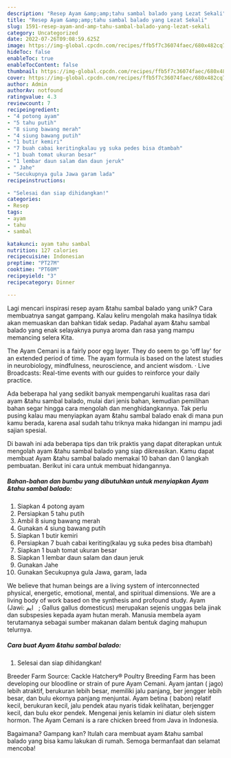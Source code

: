 ```yaml
---
description: "Resep Ayam &amp;amp;tahu sambal balado yang Lezat Sekali"
title: "Resep Ayam &amp;amp;tahu sambal balado yang Lezat Sekali"
slug: 1591-resep-ayam-and-amp-tahu-sambal-balado-yang-lezat-sekali
category: Uncategorized
date: 2022-07-26T09:08:59.625Z
image: https://img-global.cpcdn.com/recipes/ffb5f7c36074faec/680x482cq70/ayam-tahu-sambal-balado-foto-resep-utama.jpg
hideToc: false
enableToc: true
enableTocContent: false
thumbnail: https://img-global.cpcdn.com/recipes/ffb5f7c36074faec/680x482cq70/ayam-tahu-sambal-balado-foto-resep-utama.jpg
cover: https://img-global.cpcdn.com/recipes/ffb5f7c36074faec/680x482cq70/ayam-tahu-sambal-balado-foto-resep-utama.jpg
author: Admin
authorAv: notfound
ratingvalue: 4.3
reviewcount: 7
recipeingredient:
- "4 potong ayam"
- "5 tahu putih"
- "8 siung bawang merah"
- "4 siung bawang putih"
- "1 butir kemiri"
- "7 buah cabai keritingkalau yg suka pedes bisa dtambah"
- "1 buah tomat ukuran besar"
- "1 lembar daun salam dan daun jeruk"
- " Jahe"
- "Secukupnya gula Jawa garam lada"
recipeinstructions:

- "Selesai dan siap dihidangkan!"
categories:
- Resep
tags:
- ayam
- tahu
- sambal

katakunci: ayam tahu sambal 
nutrition: 127 calories
recipecuisine: Indonesian
preptime: "PT27M"
cooktime: "PT60M"
recipeyield: "3"
recipecategory: Dinner

---
```





Lagi mencari inspirasi resep ayam &amp;tahu sambal balado yang unik? Cara membuatnya sangat gampang. Kalau keliru mengolah maka hasilnya tidak akan memuaskan dan bahkan tidak sedap. Padahal ayam &amp;tahu sambal balado yang enak selayaknya punya aroma dan rasa yang mampu memancing selera Kita.





The Ayam Cemani is a fairly poor egg layer. They do seem to go &#39;off lay&#39; for an extended period of time. The ayam formula is based on the latest studies in neurobiology, mindfulness, neuroscience, and ancient wisdom. · Live Broadcasts: Real-time events with our guides to reinforce your daily practice.

Ada beberapa hal yang sedikit banyak mempengaruhi kualitas rasa dari ayam &amp;tahu sambal balado, mulai dari jenis bahan, kemudian pemilihan bahan segar hingga cara mengolah dan menghidangkannya. Tak perlu pusing kalau mau menyiapkan ayam &amp;tahu sambal balado enak di mana pun kamu berada, karena asal sudah tahu triknya maka hidangan ini mampu jadi sajian spesial.






Di bawah ini ada beberapa tips dan trik praktis yang dapat diterapkan untuk mengolah ayam &amp;tahu sambal balado yang siap dikreasikan. Kamu dapat membuat Ayam &amp;tahu sambal balado memakai 10 bahan dan 0 langkah pembuatan. Berikut ini cara untuk membuat hidangannya.

<!--inarticleads1-->

##### Bahan-bahan dan bumbu yang dibutuhkan untuk menyiapkan Ayam &amp;tahu sambal balado:

1. Siapkan 4 potong ayam
1. Persiapkan 5 tahu putih
1. Ambil 8 siung bawang merah
1. Gunakan 4 siung bawang putih
1. Siapkan 1 butir kemiri
1. Persiapkan 7 buah cabai keriting(kalau yg suka pedes bisa dtambah)
1. Siapkan 1 buah tomat ukuran besar
1. Siapkan 1 lembar daun salam dan daun jeruk
1. Gunakan  Jahe
1. Gunakan Secukupnya gula Jawa, garam, lada


We believe that human beings are a living system of interconnected physical, energetic, emotional, mental, and spiritual dimensions. We are a living body of work based on the synthesis and profound study. Ayam (Jawi: ‏ ايم ‎ ‎; Gallus gallus domesticus) merupakan sejenis unggas bela jinak dan subspesies kepada ayam hutan merah. Manusia membela ayam terutamanya sebagai sumber makanan dalam bentuk daging mahupun telurnya. 

<!--inarticleads2-->

##### Cara buat Ayam &amp;tahu sambal balado:


1. Selesai dan siap dihidangkan!

Breeder Farm Source: Cackle Hatchery® Poultry Breeding Farm has been developing our bloodline or strain of pure Ayam Cemani. Ayam jantan ( jago) lebih atraktif, berukuran lebih besar, memiliki jalu panjang, ber jengger lebih besar, dan bulu ekornya panjang menjuntai. Ayam betina ( babon) relatif kecil, berukuran kecil, jalu pendek atau nyaris tidak kelihatan, berjengger kecil, dan bulu ekor pendek. Mengenai jenis kelamin ini diatur oleh sistem hormon. The Ayam Cemani is a rare chicken breed from Java in Indonesia. 

Bagaimana? Gampang kan? Itulah cara membuat ayam &amp;tahu sambal balado yang bisa kamu lakukan di rumah. Semoga bermanfaat dan selamat mencoba!

